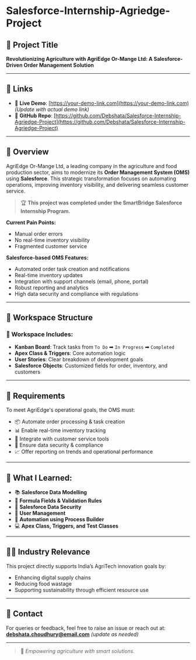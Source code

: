 # Salesforce-Internship-Agriedge-Project

## 🚀 Project Title
**Revolutionizing Agriculture with AgriEdge Or-Mange Ltd: A Salesforce-Driven Order Management Solution**

---

## 🔗 Links
- 🔴 **Live Demo**: [https://your-demo-link.com](https://your-demo-link.com) *(Update with actual demo link)*
- 🧠 **GitHub Repo**: [https://github.com/Debshata/Salesforce-Internship-Agriedge-Project](https://github.com/Debshata/Salesforce-Internship-Agriedge-Project)

---

## 🧠 Overview
AgriEdge Or-Mange Ltd, a leading company in the agriculture and food production sector, aims to modernize its **Order Management System (OMS)** using **Salesforce**. This strategic transformation focuses on automating operations, improving inventory visibility, and delivering seamless customer service.

> 🏆 **This project was completed under the SmartBridge Salesforce Internship Program.**

**Current Pain Points:**
- Manual order errors
- No real-time inventory visibility
- Fragmented customer service

**Salesforce-based OMS Features:**
- Automated order task creation and notifications
- Real-time inventory updates
- Integration with support channels (email, phone, portal)
- Robust reporting and analytics
- High data security and compliance with regulations

---

## 🧩 Workspace Structure
### 📁 Workspace Includes:
- **Kanban Board**: Track tasks from `To Do` ➡ `In Progress` ➡ `Completed`
- **Apex Class & Triggers**: Core automation logic
- **User Stories**: Clear breakdown of development goals
- **Salesforce Objects**: Customized fields for order, inventory, and customers

---

## 📌 Requirements
To meet AgriEdge's operational goals, the OMS must:
- 📦 Automate order processing & task creation
- 📊 Enable real-time inventory tracking
- 🤝 Integrate with customer service tools
- 🔐 Ensure data security & compliance
- 📈 Offer reporting on trends and operational performance

---

## 🎯 What I Learned:
- 📚 **Salesforce Data Modelling**
- 🧮 **Formula Fields & Validation Rules**
- 🔐 **Salesforce Data Security**
- 👥 **User Management**
- 🤖 **Automation using Process Builder**
- 💻 **Apex Class, Triggers, and Test Classes**

---

## 👩‍🌾 Industry Relevance
This project directly supports India’s AgriTech innovation goals by:
- Enhancing digital supply chains
- Reducing food wastage
- Supporting sustainability through efficient resource use

---

## 📧 Contact
For queries or feedback, feel free to raise an issue or reach out at: **debshata.choudhury@email.com** *(update as needed)*

---

> 🌱 *Empowering agriculture with smart solutions.*
